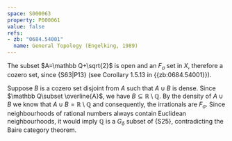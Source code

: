 ```yaml
---
space: S000063
property: P000061
value: false
refs:
- zb: "0684.54001"
  name: General Topology (Engelking, 1989)
---
```


The subset $A=\mathbb Q+\sqrt{2}$ is open and an $F_\sigma$ set in $X$, therefore a cozero set, since {S63|P13} (see Corollary 1.5.13 in {{zb:0684.54001}}).

Suppose $B$ is a cozero set disjoint from $A$ such that $A\cup B$ is dense. Since $\mathbb Q\subset \overline{A}$, we have $B\subseteq\mathbb R\setminus\mathbb Q$.
By the density of $A\cup B$ we know that $A\cup B=\mathbb R\setminus \mathbb Q$ and consequently, the irrationals are
$F_\sigma$. Since neighbourhoods of rational numbers always contain Euclidean neighbourhoods, it would imply $\mathbb Q$ is a $G_\delta$ subset of {S25},
contradicting the Baire category theorem.
